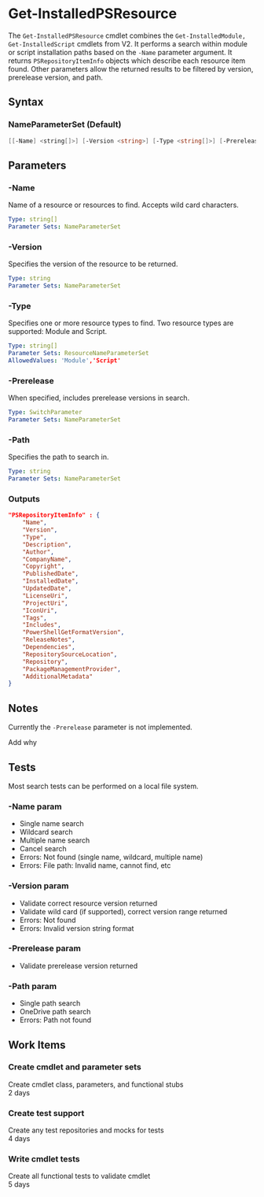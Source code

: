 # Get-InstalledPSResource

The `Get-InstalledPSResource` cmdlet combines the `Get-InstalledModule, Get-InstalledScript` cmdlets from V2.
It performs a search within module or script installation paths based on the `-Name` parameter argument.
It returns `PSRepositoryItemInfo` objects which describe each resource item found.
Other parameters allow the returned results to be filtered by version, prerelease version, and path.

## Syntax

### NameParameterSet (Default)
``` PowerShell
[[-Name] <string[]>] [-Version <string>] [-Type <string[]>] [-Prerelease] [-Path <string[]>] [-WhatIf] [-Confirm] [<CommonParameters>]
```


## Parameters

### -Name

Name of a resource or resources to find.
Accepts wild card characters.

```yml
Type: string[]
Parameter Sets: NameParameterSet
```

### -Version

Specifies the version of the resource to be returned.

```yml
Type: string
Parameter Sets: NameParameterSet
```

### -Type

Specifies one or more resource types to find.
Two resource types are supported: Module and Script.

```yml
Type: string[]
Parameter Sets: ResourceNameParameterSet
AllowedValues: 'Module','Script'
```

### -Prerelease

When specified, includes prerelease versions in search.

```yml
Type: SwitchParameter
Parameter Sets: NameParameterSet
```

### -Path

Specifies the path to search in. 

```yml
Type: string
Parameter Sets: NameParameterSet
```


### Outputs

```json
"PSRepositoryItemInfo" : {
    "Name",
    "Version",
    "Type",
    "Description",
    "Author",
    "CompanyName",
    "Copyright",
    "PublishedDate",
    "InstalledDate",
    "UpdatedDate",
    "LicenseUri",
    "ProjectUri",
    "IconUri",
    "Tags",
    "Includes",
    "PowerShellGetFormatVersion",
    "ReleaseNotes",
    "Dependencies",
    "RepositorySourceLocation",
    "Repository",
    "PackageManagementProvider",
    "AdditionalMetadata"
}
```

## Notes

Currently the `-Prerelease` parameter is not implemented.  

Add why

## Tests

Most search tests can be performed on a local file system.  

### -Name param

- Single name search
- Wildcard search
- Multiple name search
- Cancel search
- Errors: Not found (single name, wildcard, multiple name)
- Errors: File path: Invalid name, cannot find, etc

### -Version param

- Validate correct resource version returned
- Validate wild card (if supported), correct version range returned
- Errors: Not found
- Errors: Invalid version string format

### -Prerelease param

- Validate prerelease version returned

### -Path param

- Single path search
- OneDrive path search
- Errors: Path not found

## Work Items

### Create cmdlet and parameter sets

Create cmdlet class, parameters, and functional stubs  
2 days

### Create test support

Create any test repositories and mocks for tests  
4 days

### Write cmdlet tests

Create all functional tests to validate cmdlet  
5 days

